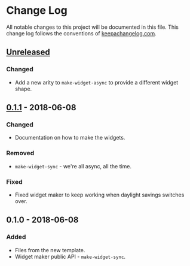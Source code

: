 # Change Log
All notable changes to this project will be documented in this file. This change log follows the conventions of [keepachangelog.com](http://keepachangelog.com/).

## [Unreleased]
### Changed
- Add a new arity to `make-widget-async` to provide a different widget shape.

## [0.1.1] - 2018-06-08
### Changed
- Documentation on how to make the widgets.

### Removed
- `make-widget-sync` - we're all async, all the time.

### Fixed
- Fixed widget maker to keep working when daylight savings switches over.

## 0.1.0 - 2018-06-08
### Added
- Files from the new template.
- Widget maker public API - `make-widget-sync`.

[Unreleased]: https://github.com/your-name/sorrow/compare/0.1.1...HEAD
[0.1.1]: https://github.com/your-name/sorrow/compare/0.1.0...0.1.1
